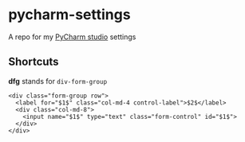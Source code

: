 # pycharm-settings

A repo for my [PyCharm studio](https://www.jetbrains.com/pycharm/) settings 


## Shortcuts

**dfg** stands for `div-form-group`


    <div class="form-group row">
      <label for="$1$" class="col-md-4 control-label">$2$</label>
      <div class="col-md-8">
        <input name="$1$" type="text" class="form-control" id="$1$">
      </div>
    </div>

